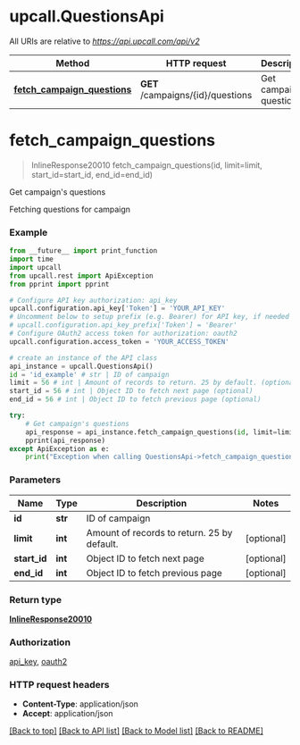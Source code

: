# upcall.QuestionsApi

All URIs are relative to *https://api.upcall.com/api/v2*

Method | HTTP request | Description
------------- | ------------- | -------------
[**fetch_campaign_questions**](QuestionsApi.md#fetch_campaign_questions) | **GET** /campaigns/{id}/questions | Get campaign&#39;s questions


# **fetch_campaign_questions**
> InlineResponse20010 fetch_campaign_questions(id, limit=limit, start_id=start_id, end_id=end_id)

Get campaign's questions

Fetching questions for campaign

### Example 
```python
from __future__ import print_function
import time
import upcall
from upcall.rest import ApiException
from pprint import pprint

# Configure API key authorization: api_key
upcall.configuration.api_key['Token'] = 'YOUR_API_KEY'
# Uncomment below to setup prefix (e.g. Bearer) for API key, if needed
# upcall.configuration.api_key_prefix['Token'] = 'Bearer'
# Configure OAuth2 access token for authorization: oauth2
upcall.configuration.access_token = 'YOUR_ACCESS_TOKEN'

# create an instance of the API class
api_instance = upcall.QuestionsApi()
id = 'id_example' # str | ID of campaign
limit = 56 # int | Amount of records to return. 25 by default. (optional)
start_id = 56 # int | Object ID to fetch next page (optional)
end_id = 56 # int | Object ID to fetch previous page (optional)

try: 
    # Get campaign's questions
    api_response = api_instance.fetch_campaign_questions(id, limit=limit, start_id=start_id, end_id=end_id)
    pprint(api_response)
except ApiException as e:
    print("Exception when calling QuestionsApi->fetch_campaign_questions: %s\n" % e)
```

### Parameters

Name | Type | Description  | Notes
------------- | ------------- | ------------- | -------------
 **id** | **str**| ID of campaign | 
 **limit** | **int**| Amount of records to return. 25 by default. | [optional] 
 **start_id** | **int**| Object ID to fetch next page | [optional] 
 **end_id** | **int**| Object ID to fetch previous page | [optional] 

### Return type

[**InlineResponse20010**](InlineResponse20010.md)

### Authorization

[api_key](../README.md#api_key), [oauth2](../README.md#oauth2)

### HTTP request headers

 - **Content-Type**: application/json
 - **Accept**: application/json

[[Back to top]](#) [[Back to API list]](../README.md#documentation-for-api-endpoints) [[Back to Model list]](../README.md#documentation-for-models) [[Back to README]](../README.md)

